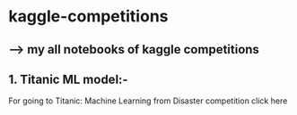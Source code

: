 # kaggle-competitions
## --> my all notebooks of kaggle competitions
## 1. Titanic ML model:-
For going to Titanic: Machine Learning from Disaster competition <a src="https://www.kaggle.com/c/titanic">click here</a>
